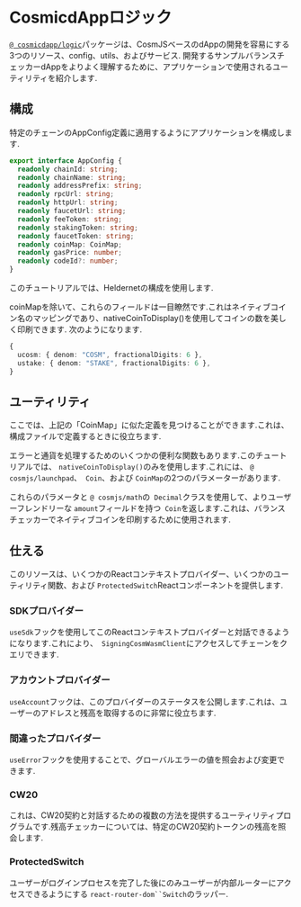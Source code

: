 # CosmicdAppロジック

[`@ cosmicdapp/logic`](https://github.com/CosmWasm/dApps/tree/master/packages/logic)パッケージは、CosmJSベースのdAppの開発を容易にする3つのリソース、config、utils、およびサービス. 開発するサンプルバランスチェッカーdAppをよりよく理解するために、アプリケーションで使用されるユーティリティを紹介します.

## 構成

特定のチェーンのAppConfig定義に適用するようにアプリケーションを構成します.

```typescript
export interface AppConfig {
  readonly chainId: string;
  readonly chainName: string;
  readonly addressPrefix: string;
  readonly rpcUrl: string;
  readonly httpUrl: string;
  readonly faucetUrl: string;
  readonly feeToken: string;
  readonly stakingToken: string;
  readonly faucetToken: string;
  readonly coinMap: CoinMap;
  readonly gasPrice: number;
  readonly codeId?: number;
}
```

このチュートリアルでは、Heldernetの構成を使用します.

coinMapを除いて、これらのフィールドは一目瞭然です.これはネイティブコイン名のマッピングであり、nativeCoinToDisplay()を使用してコインの数を美しく印刷できます. 次のようになります.

```typescript
{
  ucosm: { denom: "COSM", fractionalDigits: 6 },
  ustake: { denom: "STAKE", fractionalDigits: 6 },
}
```

## ユーティリティ

ここでは、上記の「CoinMap」に似た定義を見つけることができます.これは、構成ファイルで定義するときに役立ちます.

エラーと通貨を処理するためのいくつかの便利な関数もあります.このチュートリアルでは、 `nativeCoinToDisplay()`のみを使用します.これには、 `@ cosmjs/launchpad`、` Coin`、および `CoinMap`の2つのパラメーターがあります.

これらのパラメータと `@ cosmjs/math`の` Decimal`クラスを使用して、よりユーザーフレンドリーな `amount`フィールドを持つ` Coin`を返します.これは、バランスチェッカーでネイティブコインを印刷するために使用されます.

## 仕える

このリソースは、いくつかのReactコンテキストプロバイダー、いくつかのユーティリティ関数、および `ProtectedSwitch`Reactコンポーネントを提供します.

### SDKプロバイダー

`useSdk`フックを使用してこのReactコンテキストプロバイダーと対話できるようになります.これにより、` SigningCosmWasmClient`にアクセスしてチェーンをクエリできます.

### アカウントプロバイダー

`useAccount`フックは、このプロバイダーのステータスを公開します.これは、ユーザーのアドレスと残高を取得するのに非常に役立ちます.

### 間違ったプロバイダー

`useError`フックを使用することで、グローバルエラーの値を照会および変更できます.

### CW20

これは、CW20契約と対話するための複数の方法を提供するユーティリティプログラムです.残高チェッカーについては、特定のCW20契約トークンの残高を照会します.

### ProtectedSwitch

ユーザーがログインプロセスを完了した後にのみユーザーが内部ルーターにアクセスできるようにする `react-router-dom``Switch`のラッパー.
